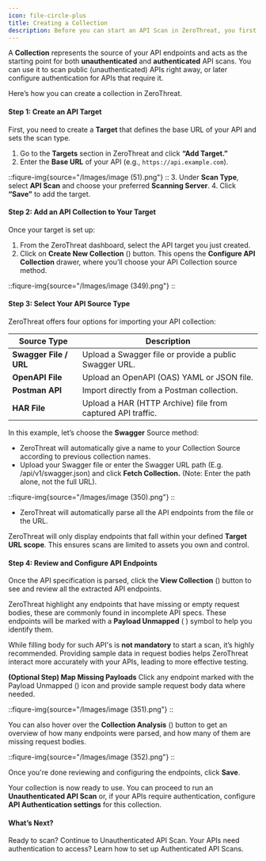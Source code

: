 ```yaml
---
icon: file-circle-plus
title: Creating a Collection
description: Before you can start an API Scan in ZeroThreat, you first need to create a **Collection**.
---
```


A **Collection** represents the source of your API endpoints and acts as the starting point for both **unauthenticated** and **authenticated** API scans. You can use it to scan public (unauthenticated) APIs right away, or later configure authentication for APIs that require it.

Here’s how you can create a collection in ZeroThreat.

#### Step 1: Create an API Target

First, you need to create a **Target** that defines the base URL of your API and sets the scan type.

1. Go to the **Targets** section in ZeroThreat and click **“Add Target.”**
2. Enter the **Base URL** of your API (e.g., `https://api.example.com`).

::fiqure-img{source="/Images/image (51).png"}
::
3. Under **Scan Type**, select **API Scan** and choose your preferred **Scanning Server**.
4. Click **“Save”** to add the target.

#### Step 2: Add an API Collection to Your Target

Once your target is set up:

1. From the ZeroThreat dashboard, select the API target you just created.
2. Click on **Create New Collection** (<img src="/Images/image (348).png" alt="" data-size="line">) button. This opens the **Configure API Collection** drawer, where you’ll choose your API Collection source method.

::fiqure-img{source="/Images/image (349).png"}
::

#### Step 3: Select Your API Source Type

ZeroThreat offers four options for importing your API collection:

| Source Type            | Description                                                 |
| ---------------------- | ----------------------------------------------------------- |
| **Swagger File / URL** | Upload a Swagger file or provide a public Swagger URL.      |
| **OpenAPI File**       | Upload an OpenAPI (OAS) YAML or JSON file.                  |
| **Postman API**        | Import directly from a Postman collection.                  |
| **HAR File**           | Upload a HAR (HTTP Archive) file from captured API traffic. |

In this example, let’s choose the **Swagger** Source method:

* ZeroThreat will automatically give a name to your Collection Source according to previous collection names.
* Upload your Swagger file or enter the Swagger URL path (E.g. /api/v1/swagger.json) and click **Fetch Collection.** (Note: Enter the path alone, not the full URL).

::fiqure-img{source="/Images/image (350).png"}
::

* ZeroThreat will automatically parse all the API endpoints from the file or the URL.&#x20;


ZeroThreat will only display endpoints that fall within your defined **Target URL scope**.
This ensures scans are limited to assets you own and control.


#### Step 4: Review and Configure API Endpoints

Once the API specification is parsed, click the **View Collection** (<img src="/Images/image (355).png" alt="" data-size="line">) button to see and review all the extracted API endpoints.

ZeroThreat highlight any endpoints that have missing or empty request bodies, these are commonly found in incomplete API specs. These endpoints will be marked with a **Payload Unmapped** ( <img src="../../.gitbook/assets/image (6) (1).png" alt="" data-size="line">) symbol to help you identify them.

While filling body for such API's is **not mandatory** to start a scan, it’s highly recommended. Providing sample data in request bodies helps ZeroThreat interact more accurately with your APIs, leading to more effective testing.

**(Optional Step) Map Missing Payloads**
Click any endpoint marked with the Payload Unmapped (<img src="/Images/image (354).png" alt="" data-size="line">) icon and provide sample request body data where needed.

::fiqure-img{source="/Images/image (351).png"}
::

You can also hover over the **Collection Analysis** (<img src="/Images/image (353).png" alt="" data-size="line">) button to get an overview of how many endpoints were parsed, and how many of them are missing request bodies.

::fiqure-img{source="/Images/image (352).png"}
::

Once you're done reviewing and configuring the endpoints, click **Save**.&#x20;

Your collection is now ready to use.
You can proceed to run an **Unauthenticated API Scan** or, if your APIs require authentication, configure **API Authentication settings** for this collection.

#### What’s Next?

Ready to scan? Continue to Unauthenticated API Scan.
Your APIs need authentication to access? Learn how to set up Authenticated API Scans.